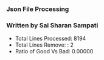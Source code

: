 ### Json File Processing
### Written by Sai Sharan Sampati
- Total Lines Processed: 8194
- Total Lines Remove: : 2
- Ratio of Good Vs Bad: 0.00000